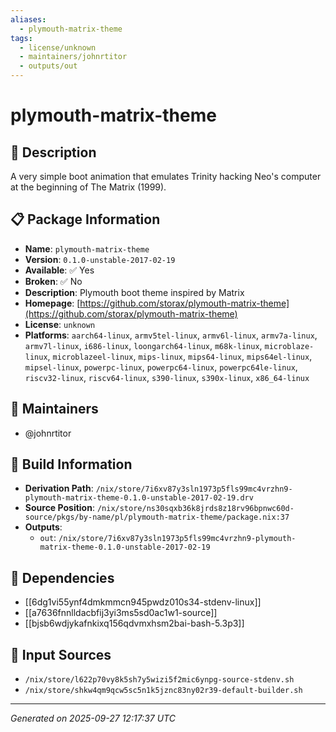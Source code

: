 ```yaml
---
aliases:
  - plymouth-matrix-theme
tags:
  - license/unknown
  - maintainers/johnrtitor
  - outputs/out
---
```


# plymouth-matrix-theme

## 📝 Description

A very simple boot animation that emulates
Trinity hacking Neo's computer at the
beginning of The Matrix (1999).


## 📋 Package Information

- **Name**: `plymouth-matrix-theme`
- **Version**: `0.1.0-unstable-2017-02-19`
- **Available**: ✅ Yes
- **Broken**: ✅ No
- **Description**: Plymouth boot theme inspired by Matrix
- **Homepage**: [https://github.com/storax/plymouth-matrix-theme](https://github.com/storax/plymouth-matrix-theme)
- **License**: `unknown`
- **Platforms**: `aarch64-linux`, `armv5tel-linux`, `armv6l-linux`, `armv7a-linux`, `armv7l-linux`, `i686-linux`, `loongarch64-linux`, `m68k-linux`, `microblaze-linux`, `microblazeel-linux`, `mips-linux`, `mips64-linux`, `mips64el-linux`, `mipsel-linux`, `powerpc-linux`, `powerpc64-linux`, `powerpc64le-linux`, `riscv32-linux`, `riscv64-linux`, `s390-linux`, `s390x-linux`, `x86_64-linux`
## 👥 Maintainers

- @johnrtitor


## 🔧 Build Information

- **Derivation Path**: `/nix/store/7i6xv87y3sln1973p5fls99mc4vrzhn9-plymouth-matrix-theme-0.1.0-unstable-2017-02-19.drv`
- **Source Position**: `/nix/store/ns30sqxb36k8jrds8z18rv96bpnwc60d-source/pkgs/by-name/pl/plymouth-matrix-theme/package.nix:37`
- **Outputs**:
  - `out`:  `/nix/store/7i6xv87y3sln1973p5fls99mc4vrzhn9-plymouth-matrix-theme-0.1.0-unstable-2017-02-19`

## 🔗 Dependencies

- [[6dg1vi55ynf4dmkmmcn945pwdz010s34-stdenv-linux]]
- [[a7636fnnlldacbfij3yi3ms5sd0ac1w1-source]]
- [[bjsb6wdjykafnkixq156qdvmxhsm2bai-bash-5.3p3]]

## 📁 Input Sources

- `/nix/store/l622p70vy8k5sh7y5wizi5f2mic6ynpg-source-stdenv.sh`
- `/nix/store/shkw4qm9qcw5sc5n1k5jznc83ny02r39-default-builder.sh`

---
*Generated on 2025-09-27 12:17:37 UTC*
